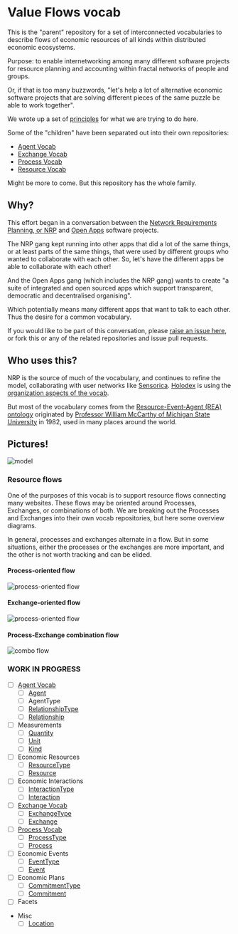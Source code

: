 # Value Flows vocab

This is the "parent" repository for a set of interconnected vocabularies to describe flows of economic resources of all kinds within distributed economic ecosystems. 

Purpose: to enable internetworking among many different software projects for resource planning and accounting within fractal networks of people and groups.

Or, if that is too many buzzwords, "let's help a lot of alternative economic software projects that are solving different pieces of the same puzzle be able to work together".

We wrote up a set of [principles](https://github.com/valueflows/valueflows/wiki/Principles-for-this-vocabulary) for what we are trying to do here.

Some of the "children" have been separated out into their own repositories:

* [Agent Vocab](https://github.com/openvocab/agent)
* [Exchange Vocab](https://github.com/valueflows/exchange)
* [Process Vocab](https://github.com/valueflows/process)
* [Resource Vocab](https://github.com/valueflows/resource)

Might be more to come. But this repository has the whole family.

## Why?

This effort began in a conversation between the [Network Requirements Planning, or NRP](https://github.com/valnet/valuenetwork) and [Open Apps](https://github.com/open-app/core) software projects. 

The NRP gang kept running into other apps that did a lot of the same things, or at least parts of the same things, that were used by different groups who wanted to collaborate with each other. So, let's have the different apps be able to collaborate with each other!

And the Open Apps gang (which includes the NRP gang) wants to create "a suite of integrated and open sourced apps which support transparent, democratic and decentralised organising".

Which potentially means many different apps that want to talk to each other. Thus the desire for a common vocabulary.

If you would like to be part of this conversation, please [raise an issue here](https://github.com/openvocab/ovn/issues), or fork this or any of the related repositories and issue pull requests.

## Who uses this?

NRP is the source of much of the vocabulary, and continues to refine the model, collaborating with user networks like [Sensorica](http://nrp.sensorica.co). [Holodex](https://github.com/open-app/holodex) is using the [organization aspects of the vocab](https://github.com/openvocab/holodex).

But most of the vocabulary comes from the [Resource-Event-Agent (REA) ontology](http://en.wikipedia.org/wiki/Resources,_events,_agents_(accounting_model)) originated by [Professor William McCarthy of Michigan State University](https://www.msu.edu/~mccarth4/) in 1982, used in many places around the world.

## Pictures!

![model](https://docs.google.com/drawings/d/1ZmlgstkpoOeUrdeCkWn7PziXC8iqS3eh9281bjTyxX4/pub?w=960&h=720)

### Resource flows

One of the purposes of this vocab is to support resource flows connecting many websites. These flows may be oriented around Processes, Exchanges, or combinations of both. We are breaking out the Processes and Exchanges into their own vocab repositories, but here some overview diagrams.

In general, processes and exchanges alternate in a flow. But in some situations, either the processes or the exchanges are more important, and the other is not worth tracking and can be elided.

#### Process-oriented flow

![process-oriented flow](https://i.imgur.com/74gIY5C.png)

#### Exchange-oriented flow

![process-oriented flow](https://docs.google.com/drawings/d/1og6iUscoFmzHm2zkfhwSU3lp6zHPX2j3BfvTmyfGmww/pub?w=720&h=330)

#### Process-Exchange combination flow

![combo flow](https://docs.google.com/drawings/d/1Sm389PH04BS_gvrvPD7_idGf-EdZmD2mhRiNl3V26a8/pub?w=746&h=674)


### WORK IN PROGRESS

- [ ] [Agent Vocab](https://github.com/openvocab/agent)
  - [ ] [Agent](./vocab/Agent.js)
  - [ ] AgentType
  - [ ] [RelationshipType](./vocab/RelationshipType.js)
  - [ ] [Relationship](./vocab/Relationship.js)
- [ ] Measurements
  - [ ] [Quantity](./vocab/Quantity.js)
  - [ ] [Unit](./vocab/Unit.js)
  - [ ] [Kind](./vocab/Kind.js)
- [ ] Economic Resources
  - [ ] [ResourceType](./vocab/ResourceType.js)
  - [ ] [Resource](./vocab/Resource.js)
- [ ] Economic Interactions
  - [ ] [InteractionType](./vocab/InteractionType.js)
  - [ ] [Interaction](./vocab/Interaction.js)
- [ ] [Exchange Vocab](https://github.com/valueflows/exchange)
  - [ ] [ExchangeType](./vocab/ExchangeType.js)
  - [ ] [Exchange](./vocab/Exchange.js)
- [ ] [Process Vocab](https://github.com/valueflows/process)
  - [ ] [ProcessType](./vocab/ProcessType.js)
  - [ ] [Process](./vocab/Process.js)
- [ ] Economic Events
  - [ ] [EventType](./vocab/EventType.js)
  - [ ] [Event](./vocab/Event.js)
- [ ] Economic Plans
  - [ ] [CommitmentType](./vocab/CommitmentType.js)
  - [ ] [Commitment](./vocab/Commitment.js)
- [ ] Facets
- Misc
  - [ ] [Location](./vocab/Location.js)
